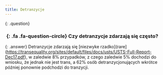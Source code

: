 ```yaml
---
title: Detranzycje
---
```


{: .question}
### *&nbsp;*{: .fa .fa-question-circle} Czy detranzycje zdarzają się często?

{: .answer}
Detranzycje zdarzają się [niezwyke rzadko](rare](https://transequality.org/sites/default/files/docs/usts/USTS-Full-Report-Dec17.pdf), w zaledwie 8% przypadków, z czego zaledwie 5% dochodzi do wniosku, że jednak nie jest trans, a 62% osób detranzycjonujących wkrótce później ponownie podchodzi do tranzycji.
